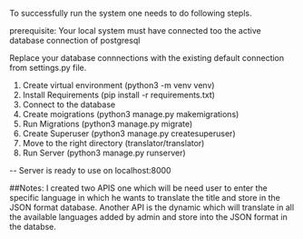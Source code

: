 To successfully run the system one needs to do following stepls.

prerequisite: Your local system must have connected too the active database connection of postgresql

Replace your database connnections with the existing default connection from settings.py file.

1. Create virtual environment (python3 -m venv venv)
2. Install Requirements (pip install -r requirements.txt)
3. Connect to the database 
4. Create moigrations (python3 manage.py makemigrations)
5. Run Migrations (python3 manage.py migrate)
6. Create Superuser (python3 manage.py createsuperuser)
7. Move to the right directory (translator/translator)
8. Run Server (python3 manage.py runserver)

-- Server is ready to use on localhost:8000


##Notes: I created two APIS one which will be need user to enter the specific language in which he wants to translate the title and store in the JSON format database. Another API is the dynamic which will translate in all the available languages added by admin and store into the JSON format in the databse.